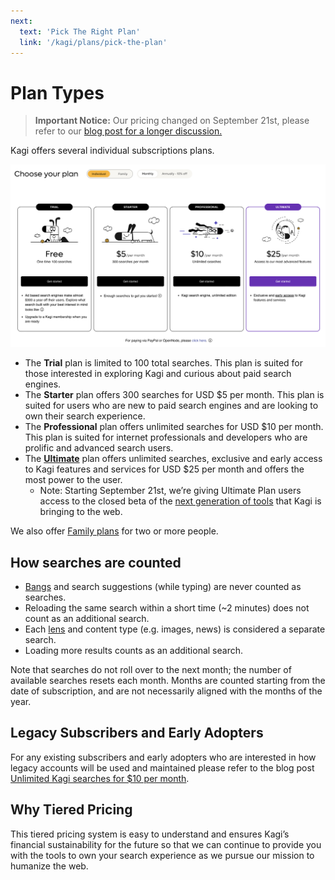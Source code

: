 ```yaml
---
next:
  text: 'Pick The Right Plan'
  link: '/kagi/plans/pick-the-plan'
---
```


# Plan Types

> **Important Notice:** Our pricing changed on September 21st, please refer to our [blog post for a longer discussion.](https://blog.kagi.com/unlimited-searches-for-10)

Kagi offers several individual subscriptions plans.

![Individual Plans](media/individual_plans.png)

* The **Trial** plan is limited to 100 total searches. This plan is suited for those interested in exploring Kagi and curious about paid search engines.  
* The **Starter** plan offers 300 searches for USD $5 per month. This plan is suited for users who are new to paid search engines and are looking to own their search experience.
* The **Professional** plan offers unlimited searches for USD $10 per month. This plan is suited for internet professionals and developers who are prolific and advanced search users.
* The [**Ultimate**](./ultimate-plan.md) plan offers unlimited searches, exclusive and early access to Kagi features and services for USD $25 per month and offers the most power to the user.
  * Note: Starting September 21st, we’re giving Ultimate Plan users access to the closed beta of the [next generation of tools](../ai/assistant.md) that Kagi is bringing to the web.

We also offer [Family plans](./family-plan.md) for two or more people.

## How searches are counted

* [Bangs](../features/bangs.md) and search suggestions (while typing) are never counted as searches.
* Reloading the same search within a short time (~2 minutes) does not count as an additional search.
* Each [lens](../features/lenses.md) and content type (e.g. images, news) is considered a separate search.
* Loading more results counts as an additional search.

Note that searches do not roll over to the next month; the number of available searches resets each month. Months are counted starting from the date of subscription, and are not necessarily aligned with the months of the year.

## Legacy Subscribers and Early Adopters

For any existing subscribers and early adopters who are interested in how legacy accounts will be used and maintained please refer to the blog post [Unlimited Kagi searches for $10 per month](https://blog.kagi.com/unlimited-searches-for-10).

## Why Tiered Pricing

This tiered pricing system is easy to understand and ensures Kagi’s financial sustainability for the future so that we can continue to provide you with the tools to own your search experience as we pursue our mission to humanize the web.
